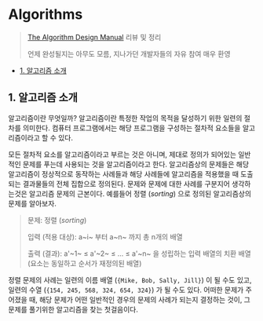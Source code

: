 # Algorithms

> [The Algorithm Design Manual](https://books.google.co.kr/books/about/The_Algorithm_Design_Manual.html?id=7XUSn0IKQEgC&source=kp_cover&redir_esc=y) 리뷰 및 정리
>
> 언제 완성될지는 아무도 모름, 지나가던 개발자들의 자유 참여 매우 환영

<!-- START doctoc generated TOC please keep comment here to allow auto update -->
<!-- DON'T EDIT THIS SECTION, INSTEAD RE-RUN doctoc TO UPDATE -->


- [1. 알고리즘 소개](#1-%EC%95%8C%EA%B3%A0%EB%A6%AC%EC%A6%98-%EC%86%8C%EA%B0%9C)

<!-- END doctoc generated TOC please keep comment here to allow auto update -->

## 1. 알고리즘 소개

알고리즘이란 무엇일까? 알고리즘이란 특정한 작업의 목적을 달성하기 위한 일련의 절차를 의미한다. 컴퓨터 프로그램에서는 해당 프로그램을 구성하는 절차적 요소들을 알고리즘이라고 할 수 있다.

모든 절차적 요소를 알고리즘이라고 부르는 것은 아니며, 제대로 정의가 되어있는 일반적인 문제를 푸는데 사용되는 것을 알고리즘이라고 한다. 알고리즘상의 문제들은 해당 알고리즘이 정상적으로 동작하는 사례들과 해당 사례들에 알고리즘을 적용했을 때 도출되는 결과물들의 전체 집합으로 정의된다. 문제와 문제에 대한 사례를 구분지어 생각하는것은 알고리즘 문제의 근본이다. 예를들어 정렬 (*sorting*) 으로 정의된 알고리즘상의 문제를 알아보자.

> 문제: 정렬 (*sorting*)
>
> 입력 (적용 대상): a~i~ 부터 a~n~ 까지 총 n개의 배열
>
> 출력 (결과): a'~1~ ≤ a'~2~ ≤ ... ≤ a'~n~ 을 성립하는 입력 배열의 치환 배열 (요소는 동일하고 순서가 재정의된 배열)

정렬 문제의 사례는 일련의 이름 배열 (`{Mike, Bob, Sally, Jill}`) 이 될 수도 있고, 일련의 수열 (`{154, 245, 568, 324, 654, 324}`) 가 될 수도 있다. 어떠한 문제가 주어졌을 때, 해당 문제가 어떤 일반적인 경우의 문제의 사례가 되는지 결정하는 것이, 그 문제를 풀기위한 알고리즘을 찾는 첫걸음이다.

